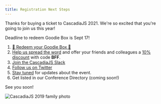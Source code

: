 ```yaml
---
title: Registration Next Steps
---
```

Thanks for buying a ticket to CascadiaJS 2021. We're so excited that you're going to join us this year!

<span class="highlight warning">Deadline to redeem Goodie Box is Sept 17!</span>

1. [🚨 Redeem your Goodie Box 🚨](/home/dashboard) 
1. [Help us spread the word](/colleague-email) and offer your friends and colleagues a [10% discount](https://ti.to/event-loop/cascadiajs-2021/discount/BFF) with code **BFF**.
1. [Join the CascadiaJS Slack](https://join.slack.com/t/cascadiajs/shared_invite/zt-rdebpq77-bBqGufxZsn24kSCyrY3ipQ)
1. [Follow us on Twitter](https://twitter.com/CascadiaJS)
1. [Stay tuned](http://eepurl.com/dPmCkT) for updates about the event.
1. Get listed in our Conference Directory (coming soon!)

See you soon!

![CascadiaJS 2019 family photo](/images/cjs19-family.jpg)
